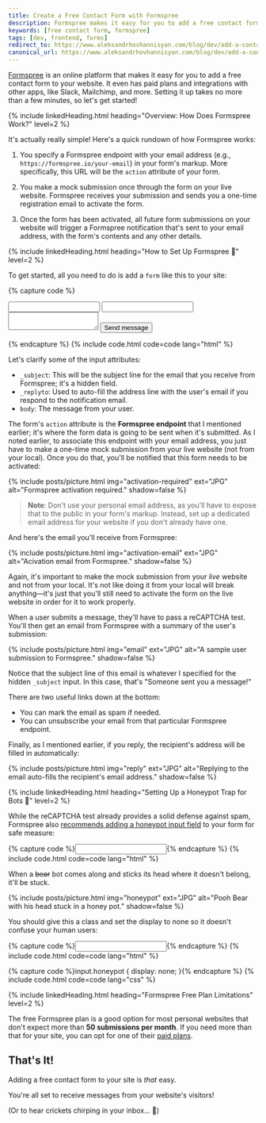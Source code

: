 ```yaml
---
title: Create a Free Contact Form with Formspree
description: Formspree makes it easy for you to add a free contact form to your website. Setting it up takes no more than a few minutes. Learn how to get started!
keywords: [free contact form, formspree]
tags: [dev, frontend, forms]
redirect_to: https://www.aleksandrhovhannisyan.com/blog/dev/add-a-contact-form-to-your-website-for-free-with-formspree/
canonical_url: https://www.aleksandrhovhannisyan.com/blog/dev/add-a-contact-form-to-your-website-for-free-with-formspree/
---
```


[Formspree](https://formspree.io/) is an online platform that makes it easy for you to add a free contact form to your website. It even has paid plans and integrations with other apps, like Slack, Mailchimp, and more. Setting it up takes no more than a few minutes, so let's get started!

{% include linkedHeading.html heading="Overview: How Does Formspree Work?" level=2 %}

It's actually really simple! Here's a quick rundown of how Formspree works:

1. You specify a Formspree endpoint with your email address (e.g., `https://formspree.io/your-email`) in your form's markup. More specifically, this URL will be the `action` attribute of your form.

2. You make a mock submission once through the form on your live website. Formspree receives your submission and sends you a one-time registration email to activate the form.

3. Once the form has been activated, all future form submissions on your website will trigger a Formspree notification that's sent to your email address, with the form's contents and any other details.

{% include linkedHeading.html heading="How to Set Up Formspree 📧" level=2 %}

To get started, all you need to do is add a `form` like this to your site:

{% capture code %}<form action="https://formspree.io/your-email" method="POST">
    <input type="hidden" name="_subject" value="Someone sent you a message!" />
    <input type="text" name="name" id="name" />
    <input type="email" name="_replyto" id="email" />
    <textarea name="body" id="message"></textarea>
    <input type="submit" value="Send message" />
</form>{% endcapture %}
{% include code.html code=code lang="html" %}

Let's clarify some of the input attributes:

- `_subject`: This will be the subject line for the email that you receive from Formspree; it's a hidden field.
- `_replyto`: Used to auto-fill the address line with the user's email if you respond to the notification email.
- `body`: The message from your user.

The form's `action` attribute is the **Formspree endpoint** that I mentioned earlier; it's where the form data is going to be sent when it's submitted. As I noted earlier, to associate this endpoint with your email address, you just have to make a one-time mock submission from your live website (not from your local). Once you do that, you'll be notified that this form needs to be activated:

{% include posts/picture.html img="activation-required" ext="JPG" alt="Formspree activation required." shadow=false %}

> **Note**: Don't use your personal email address, as you'll have to expose that to the public in your form's markup. Instead, set up a dedicated email address for your website if you don't already have one.

And here's the email you'll receive from Formspree:

{% include posts/picture.html img="activation-email" ext="JPG" alt="Acivation email from Formspree." shadow=false %}

Again, it's important to make the mock submission from your *live* website and not from your local. It's not like doing it from your local will break anything—it's just that you'll still need to activate the form on the live website in order for it to work properly.

When a user submits a message, they'll have to pass a reCAPTCHA test. You'll then get an email from Formspree with a summary of the user's submission:

{% include posts/picture.html img="email" ext="JPG" alt="A sample user submission to Formspree." shadow=false %}

Notice that the subject line of this email is whatever I specified for the hidden `_subject` input. In this case, that's "Someone sent you a message!"

There are two useful links down at the bottom:

- You can mark the email as spam if needed.
- You can unsubscribe your email from that particular Formspree endpoint.

Finally, as I mentioned earlier, if you reply, the recipient's address will be filled in automatically:

{% include posts/picture.html img="reply" ext="JPG" alt="Replying to the email auto-fills the recipient's email address." shadow=false %}

{% include linkedHeading.html heading="Setting Up a Honeypot Trap for Bots 🍯" level=2 %}

While the reCAPTCHA test already provides a solid defense against spam, Formspree also [recommends adding a honeypot input field](https://help.formspree.io/hc/en-us/articles/360013580813-Honeypot-spam-filtering) to your form for safe measure:

{% capture code %}<input type="text" name="_gotcha" />{% endcapture %}
{% include code.html code=code lang="html" %}

When a <s>bear</s> bot comes along and sticks its head where it doesn't belong, it'll be stuck. 

{% include posts/picture.html img="honeypot" ext="JPG" alt="Pooh Bear with his head stuck in a honey pot." shadow=false %}

You should give this a class and set the display to none so it doesn't confuse your human users:

{% capture code %}<input type="text" name="_gotcha" class="honeypot" />{% endcapture %}
{% include code.html code=code lang="html" %}

{% capture code %}input.honeypot {
    display: none;
}{% endcapture %}
{% include code.html code=code lang="css" %}

{% include linkedHeading.html heading="Formspree Free Plan Limitations" level=2 %}

The free Formspree plan is a good option for most personal websites that don't expect more than **50 submissions per month**. If you need more than that for your site, you can opt for one of their [paid plans](https://formspree.io/plans).

## That's It!

Adding a free contact form to your site is *that* easy.

You're all set to receive messages from your website's visitors!

(Or to hear crickets chirping in your inbox... 🦗)
